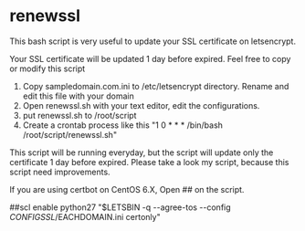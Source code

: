 # renewssl
This bash script is very useful to update your SSL certificate on letsencrypt.

Your SSL certificate will be updated 1 day before expired. Feel free to copy or modify this script

1. Copy sampledomain.com.ini to /etc/letsencrypt directory. Rename and edit this file with your domain
2. Open renewssl.sh with your text editor, edit the configurations.
3. put renewssl.sh to /root/script
4. Create a crontab process like this "1 0 * * * /bin/bash /root/script/renewssl.sh"

This script will be running everyday, but the script will update only the certificate 1 day before expired. Please take a look my script, because this script need improvements.

If you are using certbot on CentOS 6.X, Open ## on the script.

##scl enable python27 "$LETSBIN -q --agree-tos --config $CONFIGSSL/$EACHDOMAIN.ini certonly"
